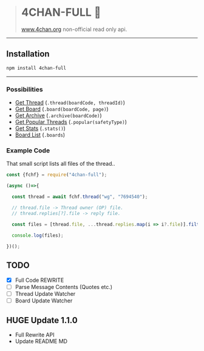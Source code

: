 > # 4CHAN-FULL 🎉
>
> www.4chan.org non-official read only api.

---

## Installation

```diff
npm install 4chan-full
```

---

### Possibilities

- [Get Thread](https://example.com/ "Example Result") (`.thread(boardCode, threadId)`)
- [Get Board](https://example.com/ "Example Result") (`.board(boardCode, page)`)
- [Get Archive](https://example.com/ "Example Result") (`.archive(boardCode)`)
- [Get Popular Threads](https://example.com/ "Example Result") (`.popular(safetyType)`)
- [Get Stats](https://example.com/ "Example Result") (`.stats()`)
- [Board List](https://example.com/ "Example Result") (`.boards`)

### Example Code

That small script lists all files of the thread..

```js
const {fchf} = require("4chan-full");

(async ()=>{

  const thread = await fchf.thread("wg", "7694540");

  // thread.file -> Thread owner (OP) file.
  // thread.replies[?].file -> reply file.

  const files = [thread.file, ...thread.replies.map(i => i?.file)].filter(i => i != null);
  
  console.log(files);

})();
```

## TODO
- [x] Full Code REWRITE
- [ ] Parse Message Contents (Quotes etc.)
- [ ] Thread Update Watcher
- [ ] Board Update Watcher

## HUGE Update 1.1.0

- Full Rewrite API
- Update README MD
